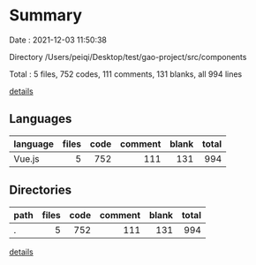 # Summary

Date : 2021-12-03 11:50:38

Directory /Users/peiqi/Desktop/test/gao-project/src/components

Total : 5 files,  752 codes, 111 comments, 131 blanks, all 994 lines

[details](details.md)

## Languages
| language | files | code | comment | blank | total |
| :--- | ---: | ---: | ---: | ---: | ---: |
| Vue.js | 5 | 752 | 111 | 131 | 994 |

## Directories
| path | files | code | comment | blank | total |
| :--- | ---: | ---: | ---: | ---: | ---: |
| . | 5 | 752 | 111 | 131 | 994 |

[details](details.md)